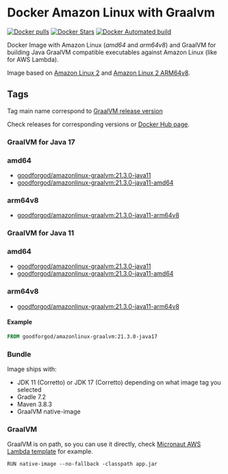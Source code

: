 # Docker Amazon Linux with Graalvm

[![Docker pulls](https://img.shields.io/docker/pulls/goodforgod/amazonlinux-graalvm.svg)](https://registry.hub.docker.com/v2/repositories/goodforgod/amazonlinux-graalvm/)
[![Docker Stars](https://img.shields.io/docker/stars/goodforgod/amazonlinux-graalvm.svg)](https://registry.hub.docker.com/v2/repositories/goodforgod/amazonlinux-graalvm/)
[![Docker Automated build](https://img.shields.io/docker/automated/goodforgod/amazonlinux-graalvm.svg?maxAge=31536000)](https://registry.hub.docker.com/v2/repositories/goodforgod/amazonlinux-graalvm/)

Docker Image with Amazon Linux (*amd64* and *arm64v8*) and GraalVM for building Java GraalVM compatible executables against Amazon Linux (like for AWS Lambda).

Image based on [Amazon Linux 2](https://hub.docker.com/_/amazonlinux/) and [Amazon Linux 2 ARM64v8](https://hub.docker.com/r/arm64v8/amazonlinux).

## Tags

Tag main name correspond to [GraalVM release version](https://github.com/graalvm/graalvm-ce-builds)

Check releases for corresponding versions or [Docker Hub page](https://hub.docker.com/repository/docker/goodforgod/amazonlinux-graalvm/tags?page=1&ordering=last_updated).

### GraalVM for Java 17

### amd64
- [goodforgod/amazonlinux-graalvm:21.3.0-java11](https://github.com/GoodforGod/docker-amazonlinux-graalvm/blob/master/java17/amd64/Dockerfile)
- [goodforgod/amazonlinux-graalvm:21.3.0-java11-amd64](https://github.com/GoodforGod/docker-amazonlinux-graalvm/blob/master/java17/amd64/Dockerfile)

### arm64v8
- [goodforgod/amazonlinux-graalvm:21.3.0-java11-arm64v8](https://github.com/GoodforGod/docker-amazonlinux-graalvm/blob/master/java17/arm64v8/Dockerfile)

### GraalVM for Java 11

### amd64
- [goodforgod/amazonlinux-graalvm:21.3.0-java11](https://github.com/GoodforGod/docker-amazonlinux-graalvm/blob/master/java11/amd64/Dockerfile)
- [goodforgod/amazonlinux-graalvm:21.3.0-java11-amd64](https://github.com/GoodforGod/docker-amazonlinux-graalvm/blob/master/java11/amd64/Dockerfile)

### arm64v8  
- [goodforgod/amazonlinux-graalvm:21.3.0-java11-arm64v8](https://github.com/GoodforGod/docker-amazonlinux-graalvm/blob/master/java11/arm64v8/Dockerfile)

#### Example

```dockerfile
FROM goodforgod/amazonlinux-graalvm:21.3.0-java17
```

### Bundle

Image ships with:
- JDK 11 (Corretto) or JDK 17 (Corretto) depending on what image tag you selected
- Gradle 7.2
- Maven 3.8.3
- GraalVM native-image

### GraalVM

GraalVM is on path, so you can use it directly, check [Micronaut AWS Lambda template](https://github.com/GoodforGod/micronaut-aws-lambda-template/blob/master/Dockerfile) for example.

```shell
RUN native-image --no-fallback -classpath app.jar
```

